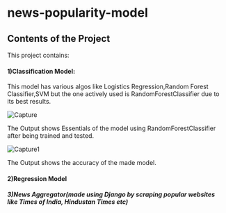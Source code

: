 # news-popularity-model
## Contents of the Project
This project contains: 
#### 1)Classification Model:
This model has various algos like Logistics Regression,Random Forest Classifier,SVM but the one actively used is RandomForestClassifier due to its best results.


![Capture](https://user-images.githubusercontent.com/20925116/80414298-708b6900-88ee-11ea-8dd9-c969dfb97668.PNG)


The Output shows Essentials of the model using RandomForestClassifier after being trained and tested.


![Capture1](https://user-images.githubusercontent.com/20925116/80414301-72552c80-88ee-11ea-8caa-4f6729c155dd.PNG)


The Output shows the accuracy of the made model.
#### 2)Regression Model 
##### 3)News Aggregator(made using Django by scraping popular websites like Times of India, Hindustan Times etc)

